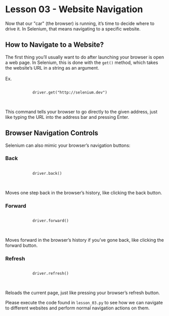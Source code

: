 <html>
    <main>
        <h1>Lesson 03 - Website Navigation</h1>
        <p>
            Now that our "car" (the browser) is running, it’s time to decide where to drive it. 
            In Selenium, that means navigating to a specific website.
        </p>
        <h2>How to Navigate to a Website?</h2>
        <p>
            The first thing you’ll usually want to do after launching your browser is open a web page. 
            In Selenium, this is done with the <code>get()</code> method, which takes the website’s URL in a string as an argument.<br><br>Ex.
        </p>
        <code>
            driver.get("http://selenium.dev")
        </code><br><br>
        <p>
            This command tells your browser to go directly to the given address, just like typing the URL into the address bar and pressing Enter.
        </p>
        <h2>Browser Navigation Controls</h2>
        <p>
            Selenium can also mimic your browser’s navigation buttons:
        </p>
        <h3>Back</h3>
        <code>
            driver.back()
        </code><br><br>
        <p>
            Moves one step back in the browser’s history, like clicking the back button.
        </p>
        <h3>Forward</h3>
        <code>
            driver.forward()
        </code><br><br>
        <p>
            Moves forward in the browser’s history if you’ve gone back, like clicking the forward button.
        </p>
        <h3>Refresh</h3>
        <code>
            driver.refresh()
        </code><br><br>
        <p>
            Reloads the current page, just like pressing your browser’s refresh button.
        </p>
        <p>
            Please execute the code found in <code>lesson_03.py</code> to see how
            we can navigate to different websites
            and perform normal navigation actions on them.
        </p>
    </main>
</html>
